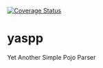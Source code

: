 [![Coverage Status](https://coveralls.io/repos/github/gesiel/yaspp/badge.svg?branch=master)](https://coveralls.io/github/gesiel/yaspp?branch=master)
# yaspp
Yet Another Simple Pojo Parser
